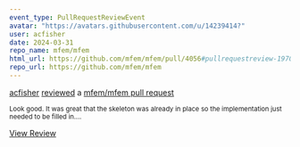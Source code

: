 ```yaml
---
event_type: PullRequestReviewEvent
avatar: "https://avatars.githubusercontent.com/u/14239414?"
user: acfisher
date: 2024-03-31
repo_name: mfem/mfem
html_url: https://github.com/mfem/mfem/pull/4056#pullrequestreview-1970392554
repo_url: https://github.com/mfem/mfem
---
```


<a href='https://github.com/acfisher' target='_blank'>acfisher</a> <a href='https://github.com/mfem/mfem/pull/4056#pullrequestreview-1970392554' target='_blank'>reviewed</a> a <a href='https://github.com/mfem/mfem/pull/4056' target='_blank'>mfem/mfem pull request</a>

<small>Look good.  It was great that the skeleton was already in place so the implementation just needed to be filled in....</small>

<a href='https://github.com/mfem/mfem/pull/4056#pullrequestreview-1970392554' target='_blank'>View Review</a>